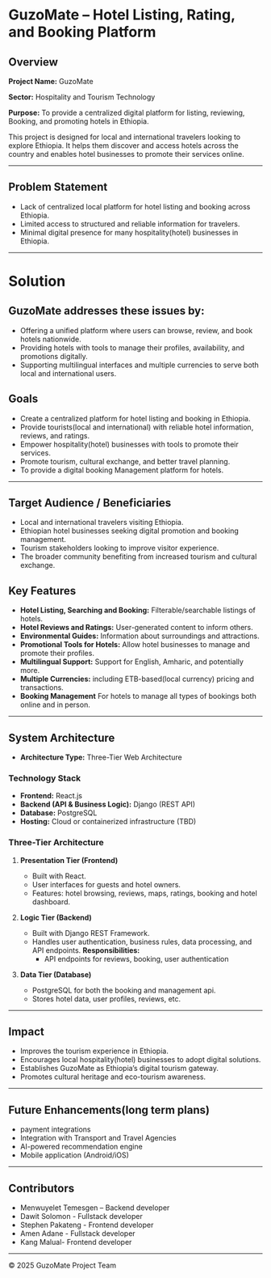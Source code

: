 #  GuzoMate – Hotel Listing, Rating, and Booking Platform

## Overview

**Project Name:** GuzoMate

**Sector:**  Hospitality and Tourism Technology

**Purpose:** To provide a centralized digital platform for listing, reviewing, Booking, and promoting hotels in Ethiopia.

This project is designed for local and international travelers looking to explore Ethiopia. It helps them discover and access hotels across the country and enables hotel businesses to promote their services online.

---

## Problem Statement

- Lack of centralized local platform for hotel listing and booking across Ethiopia.
- Limited access to structured and reliable information for travelers.
- Minimal digital presence for many hospitality(hotel) businesses in Ethiopia.

---

# Solution
## GuzoMate addresses these issues by:
- Offering a unified platform where users can browse, review, and book hotels nationwide.
- Providing hotels with tools to manage their profiles, availability, and promotions digitally.
- Supporting multilingual interfaces and multiple currencies to serve both local and international users.

## Goals

- Create a centralized platform for hotel listing and booking in Ethiopia.
- Provide tourists(local and international) with reliable hotel information, reviews, and ratings.
- Empower hospitality(hotel) businesses with tools to promote their services.
- Promote tourism, cultural exchange, and better travel planning.
- To provide a digital booking Management platform for hotels.

---

## Target Audience / Beneficiaries
- Local and international travelers visiting Ethiopia.
- Ethiopian hotel businesses seeking digital promotion and booking management.
- Tourism stakeholders looking to improve visitor experience.
- The broader community benefiting from increased tourism and cultural exchange.

## Key Features

- **Hotel Listing, Searching and Booking:** Filterable/searchable listings of hotels.
- **Hotel Reviews and Ratings:** User-generated content to inform others.
- **Environmental Guides:** Information about surroundings and attractions.
- **Promotional Tools for Hotels:** Allow hotel businesses to manage and promote their profiles.
- **Multilingual Support:** Support for English, Amharic, and potentially more.
- **Multiple Currencies:** including ETB-based(local currency) pricing and transactions.
- **Booking Management** For hotels to manage all types of bookings both online and in person.

---

## System Architecture

- **Architecture Type:** Three-Tier Web Architecture

### Technology Stack

- **Frontend:** React.js
- **Backend (API & Business Logic):** Django (REST API)
- **Database:** PostgreSQL
- **Hosting:** Cloud or containerized infrastructure (TBD)

### Three-Tier Architecture

1. **Presentation Tier (Frontend)**

   - Built with React.
   - User interfaces for guests and hotel owners.
   - Features: hotel browsing, reviews, maps, ratings, booking and hotel dashboard.

2. **Logic Tier (Backend)**

   - Built with Django REST Framework.
   - Handles user authentication, business rules, data processing, and API endpoints.
   **Responsibilities:**
      - API endpoints for reviews, booking, user authentication

3. **Data Tier (Database)**
   - PostgreSQL for both the booking and management api.
   - Stores hotel data, user profiles, reviews, etc.

---

## Impact

- Improves the tourism experience in Ethiopia.
- Encourages local hospitality(hotel) businesses to adopt digital solutions.
- Establishes GuzoMate as Ethiopia’s digital tourism gateway.
- Promotes cultural heritage and eco-tourism awareness.

---

## Future Enhancements(long term plans)
- payment integrations
- Integration with Transport and Travel Agencies
- AI-powered recommendation engine
- Mobile application (Android/iOS)

---

## Contributors

- Menwuyelet Temesgen – Backend developer
- Dawit Solomon - Fullstack developer
- Stephen Pakateng - Frontend developer
- Amen Adane - Fullstack developer
- Kang Malual- Frontend developer

---

© 2025 GuzoMate Project Team
